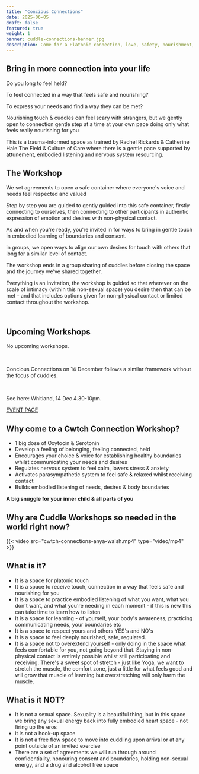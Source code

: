 ```yaml
---
title: "Concious Connections"
date: 2025-06-05
draft: false
featured: true
weight: 1
banner: cuddle-connections-banner.jpg
description: Come for a Platonic connection, love, safety, nourishment, oxytocin and SO much more that will only be understood once you experience it... 
---
```


## Bring in more connection into your life

Do you long to feel held?

To feel connected in a way that feels safe and nourishing?

To express your needs and find a way they can be met?


Nourishing touch & cuddles can feel scary with strangers, but we gently open to connection gentle step at a time at your own pace doing only what feels really nourishing for you

This is a trauma-informed space as trained by Rachel Rickards & Catherine Hale The Field & Culture of Care where there is a gentle pace supported by attunement, embodied listening and nervous system resourcing. 

## The Workshop

We set agreements to open a safe container where everyone's voice and needs feel respected and valued

Step by step you are guided to gently guided into this safe container, firstly connecting to ourselves, then connecting to other participants in authentic expression of emotion and desires with non-physical contact. 

As and when you're ready, you're invited in for ways to bring in gentle touch in embodied learning of boundaries and consent.

in groups, we open ways to align our own desires for touch with others that long for a similar level of contact. 

The workshop ends in a group sharing of cuddles before closing the space and the journey we've shared together.

Everything is an invitation, the workshop is guided so that wherever on the scale of intimacy (within this non-sexual space) you desire then that can be met - and that includes options given for non-physical contact or limited contact throughout the workshop.

​
## Upcoming Workshops

No upcoming workshops.

​

Concious Connections on 14 December follows a similar framework without the focus of cuddles.

​

See here: 
Whitland, 14 Dec 4.30-10pm.

[EVENT PAGE](https://dandelion.events/e/s22ln)​

## Why come to a Cwtch Connection Workshop?

- 1 big dose of Oxytocin & Serotonin
- Develop a feeling of belonging, feeling connected, held
- Encourages your choice & voice for establishing healthy boundaries whilst communicating your needs and desires
- Regulates nervous system to feel calm, lowers stress & anxiety 
- Activates parasympathetic system to feel safe & relaxed whilst receiving contact
- Builds embodied listening of needs, desires & body boundaries

**A big snuggle for your inner child & all parts of you**

## Why are Cuddle Workshops so needed in the world right now?

{{< video src="cwtch-connections-anya-walsh.mp4" type="video/mp4" >}}

## What is it?

- It is a space for platonic touch
- It is a space to receive touch, connection in a way that feels safe and nourishing for you
- It is a space to practice embodied listening of what you want, what you don't want, and what you're needing in each moment - if this is new this can take time to learn how to listen
- It is a space for learning - of yourself, your body's awareness, practicing communicating needs, your boundaries etc
- It is a space to respect yours and others YES's and NO's 
- It is a space to feel deeply nourished, safe, regulated.
- It is a space not to overextend yourself - only doing in the space what feels comfortable for you, not going beyond that. Staying in non-physical contact is entirely possible whilst still participating and receiving. There's a sweet spot of stretch - just like Yoga, we want to stretch the muscle, the comfort zone, just a little for what feels good and will grow that muscle of learning but overstretching will only harm the muscle. 

## What is it NOT?

- It is not a sexual space. Sexuality is a beautiful thing, but in this space we bring any sexual energy back into fully embodied heart space - not firing up the eros 
- it is not a hook-up space 
- It is not a free flow space to move into cuddling upon arrival or at any point outside of an invited exercise 
- There are a set of agreements we will run through around confidentiality, honouring consent and boundaries, holding non-sexual energy, and a drug and alcohol free space 
